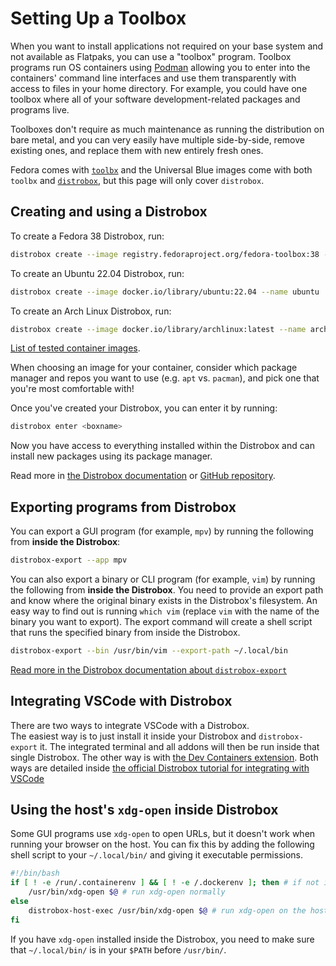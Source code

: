 # Setting Up a Toolbox

When you want to install applications not required on your base system and not available as Flatpaks, you can use a "toolbox" program. Toolbox programs run OS containers using [Podman](https://podman.io/) allowing you to enter into the containers' command line interfaces and use them transparently with access to files in your home directory. For example, you could have one toolbox where all of your software development-related packages and programs live.

Toolboxes don't require as much maintenance as running the distribution on bare metal, and you can very easily have multiple side-by-side, remove existing ones, and replace them with new entirely fresh ones.

Fedora comes with [`toolbx`](https://containertoolbx.org/) and the Universal Blue images come with both `toolbx` and [`distrobox`](https://distrobox.privatedns.org/), but this page will only cover `distrobox`.

## Creating and using a Distrobox

To create a Fedora 38 Distrobox, run:

```bash
distrobox create --image registry.fedoraproject.org/fedora-toolbox:38 --name fedora
```

To create an Ubuntu 22.04 Distrobox, run:

```bash
distrobox create --image docker.io/library/ubuntu:22.04 --name ubuntu
```

To create an Arch Linux Distrobox, run:

```bash
distrobox create --image docker.io/library/archlinux:latest --name arch
```

[List of tested container images](https://distrobox.privatedns.org/compatibility/#containers-distros).

When choosing an image for your container, consider which package manager and repos you want to use (e.g. `apt` vs. `pacman`), and pick one that you're most comfortable with!

Once you've created your Distrobox, you can enter it by running:

```bash
distrobox enter <boxname>
```

Now you have access to everything installed within the Distrobox and can install new packages using its package manager.

Read more in [the Distrobox documentation](https://distrobox.privatedns.org/) or [GitHub repository](https://github.com/89luca89/distrobox).

## Exporting programs from Distrobox

You can export a GUI program (for example, `mpv`) by running the following from **inside the Distrobox**:

```bash
distrobox-export --app mpv
```

You can also export a binary or CLI program (for example, `vim`) by running the following from **inside the Distrobox**. You need to provide an export path and know where the original binary exists in the Distrobox's filesystem. An easy way to find out is running `which vim` (replace `vim` with the name of the binary you want to export). The export command will create a shell script that runs the specified binary from inside the Distrobox.

```bash
distrobox-export --bin /usr/bin/vim --export-path ~/.local/bin
```

[Read more in the Distrobox documentation about `distrobox-export`](https://distrobox.privatedns.org/usage/distrobox-export/)

## Integrating VSCode with Distrobox

There are two ways to integrate VSCode with a Distrobox.  
The easiest way is to just install it inside your Distrobox and `distrobox-export` it. The integrated terminal and all addons will then be run inside that single Distrobox. The other way is with [the Dev Containers extension](https://marketplace.visualstudio.com/items?itemName=ms-vscode-remote.remote-containers).
Both ways are detailed inside [the official Distrobox tutorial for integrating with VSCode](https://distrobox.privatedns.org/posts/integrate_vscode_distrobox/)

## Using the host's `xdg-open` inside Distrobox

Some GUI programs use `xdg-open` to open URLs, but it doesn't work when running your browser on the host.
You can fix this by adding the following shell script to your `~/.local/bin/` and giving it executable permissions.

```bash
#!/bin/bash
if [ ! -e /run/.containerenv ] && [ ! -e /.dockerenv ]; then # if not inside a container
    /usr/bin/xdg-open $@ # run xdg-open normally
else
    distrobox-host-exec /usr/bin/xdg-open $@ # run xdg-open on the host
fi
```

If you have `xdg-open` installed inside the Distrobox, you need to make sure that `~/.local/bin/` is in your `$PATH` before `/usr/bin/`.
